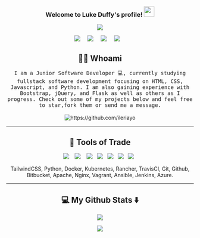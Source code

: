 <h3 align="center">
  Welcome to Luke Duffy's profile!
  <img src="https://media.giphy.com/media/hvRJCLFzcasrR4ia7z/giphy.gif" width="28">
</h3>

<!-- Typing SVG by DenverCoder1 - https://github.com/DenverCoder1/readme-typing-svg -->

<p align="center">
  <a href="https://github.com/DenverCoder1/readme-typing-svg"><img src="https://readme-typing-svg.herokuapp.com?color=%23FF88F2&size=24&duration=3400&width=415&height=70&lines=Junior+Full+Stack+Developer;%2B3+Years+Experience+;Experience+with+HTML%2FCSS+;Skilled+in+Javascript+%26+Python"></a>
</p>

<p align="center">
  <a target="_blank"href="https://www.linkedin.com/in/luke-duffy1/"><img src="https://img.shields.io/badge/linkedin-%230077B5.svg?&style=for-the-badge&logo=linkedin&logoColor=white" /></a>&nbsp;&nbsp;&nbsp;&nbsp;
  <a href="mailto:lukeduffy84@gmail.com?subject=Hello%20Ileri,%20From%20Github"><img src="https://img.shields.io/badge/gmail-%23D14836.svg?&style=for-the-badge&logo=gmail&logoColor=white" /></a>&nbsp;&nbsp;&nbsp;&nbsp;
 <a href=""><img src="https://custom-icon-badges.herokuapp.com/badge/Dublin-Ireland-purple?style=for-the-badge&logo=location&logoColor=white" /></a>&nbsp;&nbsp;&nbsp;&nbsp;
   <a href="https://github.com/lukeduffy84?tab=repositories"><img src="https://custom-icon-badges.herokuapp.com/badge/-My%20Repos-blue?style=for-the-badge&logoColor=white&logo=repo" /></a>&nbsp;&nbsp;&nbsp;&nbsp;
</p>

<h2 align="center"> 👨‍💻 Whoami</h2>
<p align="center">
  <samp>I am a Junior Software Developer 💻, currently studying fullstack software development focusing on HTML, CSS, Javascript, and Python. I am also gaining experience with Bootstrap, jQuery, and Flask as well as others as I progress. Check out some of my projects below and feel free to star,fork them or send me a message.
  </samp>
  <br> <br>
  <img src="https://komarev.com/ghpvc/?username=lukeduffy84" alt="https://github.com/ileriayo" />
</p>

<hr>

<h2 align="center"> 🔭 Tools of Trade</h2>
<p align="center">
  <img src="https://img.shields.io/badge/HTML-239120?style=for-the-badge&logo=html5&logoColor=white" />&nbsp;&nbsp;&nbsp;
  <img src="https://img.shields.io/badge/JavaScript-F7DF1E?style=for-the-badge&logo=javascript&logoColor=black" />&nbsp;&nbsp;&nbsp;
 <img src="https://img.shields.io/badge/CSS-239120?&style=for-the-badge&logo=css3&logoColor=white" />&nbsp;&nbsp;
 <img src="https://img.shields.io/badge/Bootstrap-563D7C?style=for-the-badge&logo=bootstrap&logoColor=white" />&nbsp;&nbsp;
 <img src="https://img.shields.io/badge/Django-092E20?style=for-the-badge&logo=django&logoColor=white" />&nbsp;&nbsp;
 <img src="https://img.shields.io/badge/Flask-000000?style=for-the-badge&logo=flask&logoColor=white" />&nbsp;&nbsp;
 <img src="https://img.shields.io/badge/MongoDB-4EA94B?style=for-the-badge&logo=mongodb&logoColor=white" />&nbsp;&nbsp;
</p>
<p align="center">TailwindCSS, Python, Docker, Kubernetes, Rancher, TravisCI, Git, Github, Bitbucket, Apache, Nginx, Vagrant, Ansible, Jenkins, Azure.</p>

<hr>


<h2  align="center">💻 My Github Stats ⬇️ </h2>

<p align="center">
  <img src="https://github-readme-stats.vercel.app/api?username=lukeduffy84&show_icons=true&theme=buefy"/>
</p>
<p align="center">
  <img src="https://github-readme-stats.vercel.app/api/top-langs/?username=lukeduffy84"/>
</p>


